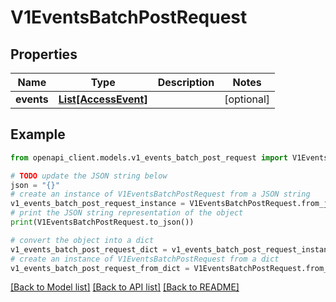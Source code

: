# V1EventsBatchPostRequest


## Properties

Name | Type | Description | Notes
------------ | ------------- | ------------- | -------------
**events** | [**List[AccessEvent]**](AccessEvent.md) |  | [optional] 

## Example

```python
from openapi_client.models.v1_events_batch_post_request import V1EventsBatchPostRequest

# TODO update the JSON string below
json = "{}"
# create an instance of V1EventsBatchPostRequest from a JSON string
v1_events_batch_post_request_instance = V1EventsBatchPostRequest.from_json(json)
# print the JSON string representation of the object
print(V1EventsBatchPostRequest.to_json())

# convert the object into a dict
v1_events_batch_post_request_dict = v1_events_batch_post_request_instance.to_dict()
# create an instance of V1EventsBatchPostRequest from a dict
v1_events_batch_post_request_from_dict = V1EventsBatchPostRequest.from_dict(v1_events_batch_post_request_dict)
```
[[Back to Model list]](../README.md#documentation-for-models) [[Back to API list]](../README.md#documentation-for-api-endpoints) [[Back to README]](../README.md)


